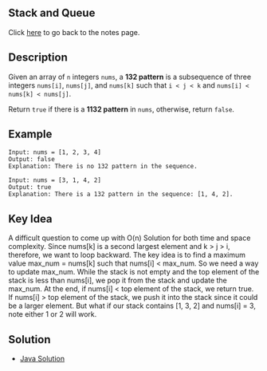## Stack and Queue
Click [here](../notes.md) to go back to the notes page.

## Description
Given an array of ```n``` integers ```nums```, a **132 pattern** is a subsequence of three integers ```nums[i]```, ```nums[j]```, and ```nums[k]``` such that ```i < j < k``` and ```nums[i] < nums[k] < nums[j]```.

Return ```true``` if there is a **1132 pattern** in ```nums```, otherwise, return ```false```.

## Example
```
Input: nums = [1, 2, 3, 4]
Output: false
Explanation: There is no 132 pattern in the sequence.

Input: nums = [3, 1, 4, 2]
Output: true
Explanation: There is a 132 pattern in the sequence: [1, 4, 2].
```

## Key Idea
A difficult question to come up with O(n) Solution for both time and space complexity. Since nums[k] is a second largest element and k > j > i, therefore, we want to loop backward. The key idea is to find a maximum value max_num = nums[k] such that nums[i] < max_num. So we need a way to update max_num. While the stack is not empty and the top element of the stack is less than nums[i], we pop it from the stack and update the max_num. At the end, if nums[i] < top element of the stack, we return true. If nums[i] > top element of the stack, we push it into the stack since it could be a larger element. But what if our stack contains [1, 3, 2] and nums[i] = 3, note either 1 or 2 will work. 
 

## Solution
- [Java Solution](./backspace_string_compare.java)